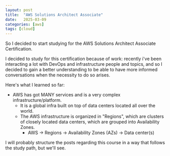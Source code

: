 ```yaml
---
layout: post
title:  "AWS Solutions Architect Associate"
date:   2025-03-09
categories: [aws]
tags: [cloud]
---
```


So I decided to start studying for the AWS Solutions Architect Associate Certification. 

I decided to study for this certification because of work: recently i've been interacting a lot with DevOps and infrastructure people and topics, and so I decided to gain a better understanding to be able to have more informed conversations when the necessity to do so arises. 

Here's what I learned so far:

- AWS has got MANY services and is a very complex infrastructure/platform.
    - It is a global infra built on top of data centers located all over the world. 
    - The AWS infrastructure is organized in "Regions", which are clusters of closely located data centers, which are grouped into Availability Zones.
        - AWS -> Regions -> Availability Zones (AZs) -> Data center(s)

I will probably structure the posts regarding this course in a way that follows the study path, but we'll see. 

